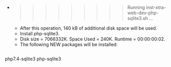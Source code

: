* >>>>>>>>> Running inst-xtra-web-dev-php-sqlite3.sh ...
  * After this operation, 140 kB of additional disk space will be used.
  * Install php-sqlite3.
  * Disk size = 7066332K. Space Used = 240K. Runtime = 00:00:00:02.
  * The following NEW packages will be installed:
  ```bash
php7.4-sqlite3 php-sqlite3
  ```
